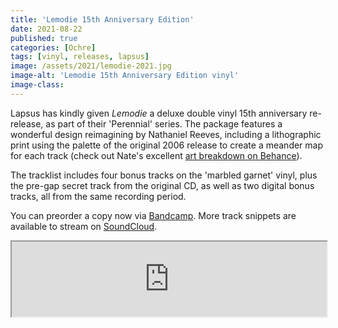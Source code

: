 ```yaml
---
title: 'Lemodie 15th Anniversary Edition'
date: 2021-08-22
published: true
categories: [Ochre]
tags: [vinyl, releases, lapsus]
image: /assets/2021/lemodie-2021.jpg
image-alt: 'Lemodie 15th Anniversary Edition vinyl'
image-class:
---
```


Lapsus has kindly given _Lemodie_ a deluxe double vinyl 15th anniversary re-release, as part of their 'Perennial' series. The package features a wonderful design reimagining by Nathaniel Reeves, including a lithographic print using the palette of the original 2006 release to create a meander map for each track (check out Nate's excellent [art breakdown on Behance](https://www.behance.net/gallery/124964119/Ochre-Lemodie-15th-AE-2xLP)).

The tracklist includes four bonus tracks on the 'marbled garnet' vinyl, plus the pre-gap secret track from the original CD, as well as two digital bonus tracks, all from the same recording period.

You can preorder a copy now via [Bandcamp](https://bandcamp.ochremusic.com/album/lemodie-15th-anniversary-edition). More track snippets are available to stream on [SoundCloud](https://soundcloud.com/lapsus-records/ochre-lemodie-15th-anniversary-edition-perennial-series-10).

<iframe style="width: 100%; height: 120px;" src="https://bandcamp.com/EmbeddedPlayer/album=263300316/size=large/bgcol=ffffff/linkcol=EA5727/tracklist=false/artwork=small/transparent=true/"></iframe>
